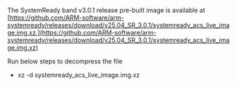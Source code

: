 
The SystemReady band v3.0.1 release pre-built image is available at [https://github.com/ARM-software/arm-systemready/releases/download/v25.04_SR_3.0.1/systemready_acs_live_image.img.xz.](https://github.com/ARM-software/arm-systemready/releases/download/v25.04_SR_3.0.1/systemready_acs_live_image.img.xz)

Run below steps to decompress the file

- xz -d systemready_acs_live_image.img.xz
